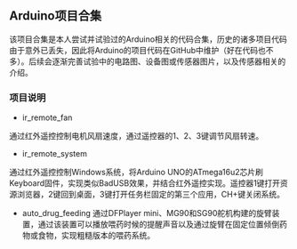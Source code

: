 ## Arduino项目合集

该项目合集是本人尝试并试验过的Arduino相关的代码合集，历史的诸多项目代码由于意外已丢失，因此将Arduino的项目代码在GitHub中维护（好在代码也不多）。后续会逐渐完善试验中的电路图、设备图或传感器图片，以及传感器相关的介绍。

### 项目说明

* ir_remote_fan

通过红外遥控控制电机风扇速度，通过遥控器的1、2、3键调节风扇转速。

* ir_remote_system

通过红外遥控控制Windows系统，将Arduino UNO的ATmega16u2芯片刷Keyboard固件，实现类似BadUSB效果，并结合红外遥控实现。遥控器1键打开资源浏览器，2键回到桌面，3键打开任务栏固定的第三个应用，CH+键关闭系统。

* auto_drug_feeding
通过DFPlayer mini、MG90和SG90舵机构建的旋臂装置，通过该装置可以播放喂药时候的提醒声音以及通过旋臂在固定位置倾倒药物或食物，实现粗糙版本的喂药系统。
